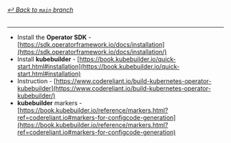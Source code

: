###### [_↩ Back to `main` branch_](https://github.com/cuongpiger/golang)

<hr>

- Install the **Operator SDK** - [https://sdk.operatorframework.io/docs/installation](https://sdk.operatorframework.io/docs/installation/)
- Install **kubebuilder** - [https://book.kubebuilder.io/quick-start.html#installation](https://book.kubebuilder.io/quick-start.html#installation)
- Instruction - [https://www.codereliant.io/build-kubernetes-operator-kubebuilder](https://www.codereliant.io/build-kubernetes-operator-kubebuilder/)
- **kubebuilder** markers - [https://book.kubebuilder.io/reference/markers.html?ref=codereliant.io#markers-for-configcode-generation](https://book.kubebuilder.io/reference/markers.html?ref=codereliant.io#markers-for-configcode-generation)